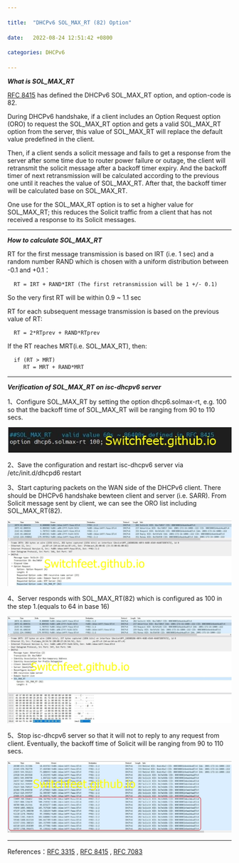```yaml
---

title:  "DHCPv6 SOL_MAX_RT (82) Option"

date:   2022-08-24 12:51:42 +0800

categories: DHCPv6

---
```

 ***What is SOL_MAX_RT*** 

[RFC 8415](https://www.rfc-editor.org/rfc/rfc8415.html) has defined the DHCPv6 SOL_MAX_RT option, and option-code is 82.

During DHCPv6 handshake, if a client includes an Option Request option (ORO) to request the SOL_MAX_RT option and gets a valid SOL_MAX_RT option from the server, this value of SOL_MAX_RT will replace the default value predefined in the client.

Then, if a client sends a solicit message and fails to get a response from the server after some time due to router power failure or outage, the client will retransmit the solicit message after a backoff timer expiry. And the backoff timer of next retransmission will be calculated according to the previous one until it reaches the value of SOL_MAX_RT. After that, the backoff timer will be calculated base on SOL_MAX_RT.

One use for the SOL_MAX_RT option is to set a higher value for SOL_MAX_RT; this reduces the Solicit traffic from a client that has not received a response to its Solicit messages.

---
 ***How to calculate SOL_MAX_RT*** 

   RT for the first message transmission is based on IRT (i.e. 1 sec) and a random number RAND which is chosen with a uniform distribution between -0.1 and +0.1：

      RT = IRT + RAND*IRT (The first retransmission will be 1 +/- 0.1)

   So the very first RT will be within 0.9 ~ 1.1 sec

   RT for each subsequent message transmission is based on the previous
   value of RT:

      RT = 2*RTprev + RAND*RTprev

   If the RT reaches MRT(i.e. SOL_MAX_RT), then:

      if (RT > MRT)
         RT = MRT + RAND*MRT

---

***Verification of SOL_MAX_RT on isc-dhcpv6 server***

1、Configure SOL_MAX_RT by setting the option dhcp6.solmax-rt, e.g. 100 so that the backoff time of SOL_MAX_RT will be ranging from 90 to 110 secs.

![dhcp6.solmax-rt](/assets/images/dhcpv6_option82/output/dhcp6.solmax-rt.jpg)

2、Save the configuration and restart isc-dhcpv6 server via /etc/init.d/dhcpd6 restart

3、Start capturing packets on the WAN side of the DHCPv6 client. There should be DHCPv6 handshake bewteen client and server (i.e. SARR). From Solicit message sent by client, we can see the ORO list including SOL_MAX_RT(82).

![dhcp6.solmax-rt](/assets/images/dhcpv6_option82/output/dhcp6.solmax-rt-solicit.jpg)

4、Server responds with SOL_MAX_RT(82) which is configured as 100 in the step 1.(equals to 64 in base 16)

![dhcp6.solmax-rt](/assets/images/dhcpv6_option82/output/dhcp6.solmax-rt-advertise.jpg)

5、Stop isc-dhcpv6 server so that it will not to reply to any request from client. Eventually, the backoff time of Solicit will be ranging from 90 to 110 secs.

![dhcp6.solmax-rt](/assets/images/dhcpv6_option82/output/dhcp6.solmax-rt-backoff.jpg)

---

References：[RFC 3315](https://www.rfc-editor.org/rfc/rfc3315.html) , [RFC 8415](https://www.rfc-editor.org/rfc/rfc8415.html) , [RFC 7083](https://www.rfc-editor.org/rfc/rfc7083.html)
